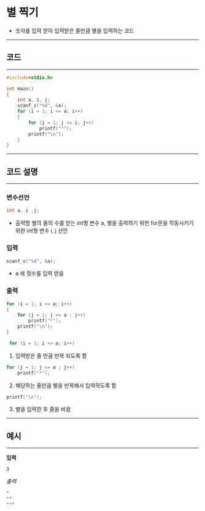 # 별 찍기
- 숫자를 입력 받아 입력받은 줄만큼 별을 입력하는 코드
---
## 코드
---
```c
#include<stdio.h>

int main()
{
	int a, i, j;
	scanf_s("%d", &a);
	for (i = 1; i <= a; i++)
	{
		for (j = 1; j <= i; j++)
			printf("*");
		printf("\n");
	}
}
```
---
## 코드 설명
----
### 변수선언
```c 
int a, i ,j; 
```
- 출력할 별의 줄의 수를 받는 int형 변수 a, 별을 출력하기 위한 for문을 작동시키기 위한 int형 변수 i, j 선언
### 입력
```c
scanf_s("%d", &a);
```
- a 에 정수를 입력 받음
### 출력
```c
for (i = 1; i <= a; i++)
{
	for (j = 1; j <= a ; j++)
		printf("*");
	printf("\n");
}
```

```c
 for (i = 1; i <= a; i++) 
 ```
1. 입력받은 줄 만큼 반복 되도록 함
```c
for (j = 1; j <= a ; j++)
	printf("*");
```
2. 해당하는 줄만큼 별을 반복해서 입력하도록 함
```c
printf("\n");
```
3. 별을 입력한 후 줄을 바꿈
---
## 예시
---
**입력**
```ㅊ
3
```
*출력*
```c
*
**
***
```